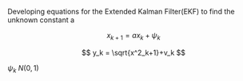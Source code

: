 Developing equations for the Extended Kalman Filter(EKF) to find the unknown constant a


$$ x_{k+1} = ax_k + \psi_k $$




$$ y_k =  \sqrt{x^2_k+1}+v_k $$




$\psi_k ~ N(0,1)$
